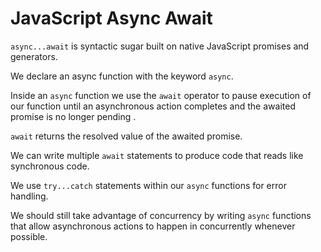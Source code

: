 # JavaScript Async Await



`async...await` is syntactic sugar built on native JavaScript promises and generators.

We declare an async function with the keyword `async`.

Inside an `async` function we use the `await` operator to pause execution of our function until an asynchronous action completes and the awaited promise is no longer pending .

`await` returns the resolved value of the awaited promise.

We can write multiple `await` statements to produce code that reads like synchronous code.

We use `try...catch` statements within our `async` functions for error handling.

We should still take advantage of concurrency by writing `async` functions that allow asynchronous actions to happen in concurrently whenever possible.

